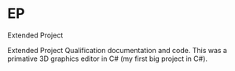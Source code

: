 # EP
Extended Project

Extended Project Qualification documentation and code. This was a primative 3D graphics editor in C# (my first big project in C#).
